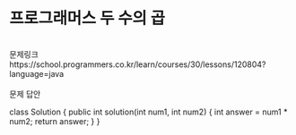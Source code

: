 # 프로그래머스 두 수의 곱 
<br>
문제링크
<br>
https://school.programmers.co.kr/learn/courses/30/lessons/120804?language=java
<br>
<br>
문제 답안
<br>

class Solution {
public int solution(int num1, int num2) {
int answer = num1 * num2;
return answer;
}
}



